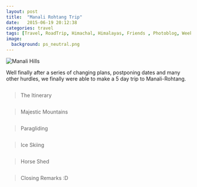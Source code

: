 ```yaml
---
layout: post
title:  "Manali Rohtang Trip"
date:   2015-06-19 20:12:38
categories: travel
tags: [Travel, RoadTrip, Himachal, Himalayas, Friends , Photoblog, WeekendDiaries]
image:
  background: ps_neutral.png
---
```

<img src="http://i.imgur.com/OJn2d5J.jpg" alt="Manali Hills">

Well finally after a series of changing plans, postponing dates and many other hurdles, we finally were able to make a 5 day trip to Manali-Rohtang.


<img src="http://i.imgur.com/aCK4MQ4.png" alt="">

>The Itinerary

<img src="http://i.imgur.com/rNFaqsC.jpg" alt="">

>Majestic Mountains

<img src="http://i.imgur.com/HjgXF29.jpg" alt="">

>Paragliding

<img src="http://i.imgur.com/hKFm3i2.jpg" alt="">

>Ice Skiing

<img src="http://i.imgur.com/xUw2zpo.jpg" alt="">

>Horse Shed

<img src="http://i.imgur.com/Y8JXnqZ.jpg" alt="">

>Closing Remarks :D
